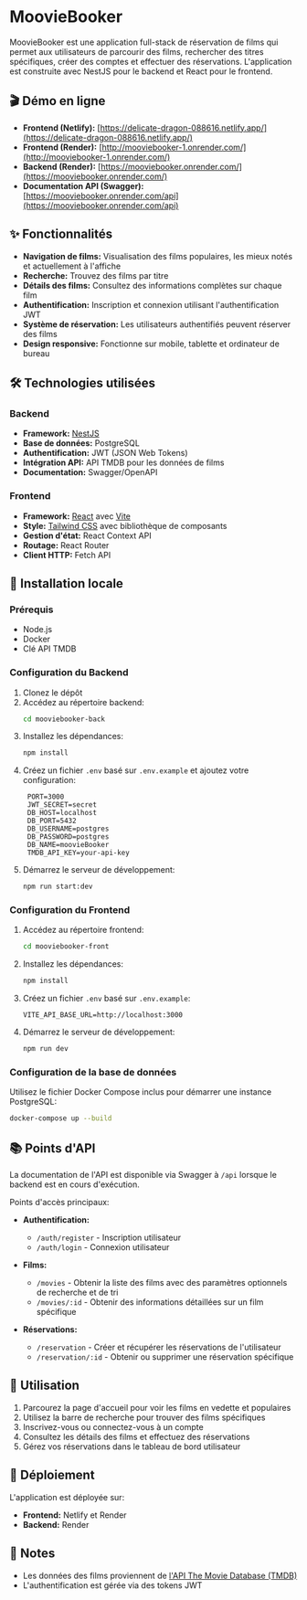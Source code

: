 # MoovieBooker

MoovieBooker est une application full-stack de réservation de films qui permet aux utilisateurs de parcourir des films, rechercher des titres spécifiques, créer des comptes et effectuer des réservations. L'application est construite avec NestJS pour le backend et React pour le frontend.

## 🎬 Démo en ligne

- **Frontend (Netlify):** [https://delicate-dragon-088616.netlify.app/](https://delicate-dragon-088616.netlify.app/)
- **Frontend (Render):** [http://mooviebooker-1.onrender.com/](http://mooviebooker-1.onrender.com/)
- **Backend (Render):** [https://mooviebooker.onrender.com/](https://mooviebooker.onrender.com/)
- **Documentation API (Swagger):** [https://mooviebooker.onrender.com/api](https://mooviebooker.onrender.com/api)

## ✨ Fonctionnalités

- **Navigation de films:** Visualisation des films populaires, les mieux notés et actuellement à l'affiche
- **Recherche:** Trouvez des films par titre
- **Détails des films:** Consultez des informations complètes sur chaque film
- **Authentification:** Inscription et connexion utilisant l'authentification JWT
- **Système de réservation:** Les utilisateurs authentifiés peuvent réserver des films
- **Design responsive:** Fonctionne sur mobile, tablette et ordinateur de bureau

## 🛠️ Technologies utilisées

### Backend

- **Framework:** [NestJS](https://nestjs.com/)
- **Base de données:** PostgreSQL
- **Authentification:** JWT (JSON Web Tokens)
- **Intégration API:** API TMDB pour les données de films
- **Documentation:** Swagger/OpenAPI

### Frontend

- **Framework:** [React](https://reactjs.org/) avec [Vite](https://vitejs.dev/)
- **Style:** [Tailwind CSS](https://tailwindcss.com/) avec bibliothèque de composants
- **Gestion d'état:** React Context API
- **Routage:** React Router
- **Client HTTP:** Fetch API

## 🔧 Installation locale

### Prérequis

- Node.js
- Docker
- Clé API TMDB

### Configuration du Backend

1. Clonez le dépôt
2. Accédez au répertoire backend:
   ```bash
   cd mooviebooker-back
   ```
3. Installez les dépendances:
   ```bash
   npm install
   ```
4. Créez un fichier `.env` basé sur `.env.example` et ajoutez votre configuration:
   ```
    PORT=3000
    JWT_SECRET=secret
    DB_HOST=localhost
    DB_PORT=5432
    DB_USERNAME=postgres
    DB_PASSWORD=postgres
    DB_NAME=moovieBooker
    TMDB_API_KEY=your-api-key
   ```
5. Démarrez le serveur de développement:
   ```bash
   npm run start:dev
   ```

### Configuration du Frontend

1. Accédez au répertoire frontend:
   ```bash
   cd mooviebooker-front
   ```
2. Installez les dépendances:
   ```bash
   npm install
   ```
3. Créez un fichier `.env` basé sur `.env.example`:
   ```
   VITE_API_BASE_URL=http://localhost:3000
   ```
4. Démarrez le serveur de développement:
   ```bash
   npm run dev
   ```

### Configuration de la base de données

Utilisez le fichier Docker Compose inclus pour démarrer une instance PostgreSQL:

```bash
docker-compose up --build
```

## 📚 Points d'API

La documentation de l'API est disponible via Swagger à `/api` lorsque le backend est en cours d'exécution.

Points d'accès principaux:

- **Authentification:**
  - `/auth/register` - Inscription utilisateur
  - `/auth/login` - Connexion utilisateur
- **Films:**

  - `/movies` - Obtenir la liste des films avec des paramètres optionnels de recherche et de tri
  - `/movies/:id` - Obtenir des informations détaillées sur un film spécifique

- **Réservations:**
  - `/reservation` - Créer et récupérer les réservations de l'utilisateur
  - `/reservation/:id` - Obtenir ou supprimer une réservation spécifique

## 📱 Utilisation

1. Parcourez la page d'accueil pour voir les films en vedette et populaires
2. Utilisez la barre de recherche pour trouver des films spécifiques
3. Inscrivez-vous ou connectez-vous à un compte
4. Consultez les détails des films et effectuez des réservations
5. Gérez vos réservations dans le tableau de bord utilisateur

## 🚀 Déploiement

L'application est déployée sur:

- **Frontend:** Netlify et Render
- **Backend:** Render

## 📝 Notes

- Les données des films proviennent de [l'API The Movie Database (TMDB)](https://www.themoviedb.org/documentation/api)
- L'authentification est gérée via des tokens JWT
